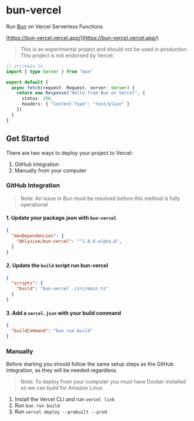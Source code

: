# bun-vercel

Run [Bun](https://bun.sh) on Vercel Serverless Functions

[https://bun-vercel.vercel.app/](https://bun-vercel.vercel.app/)

> This is an experimental project and should not be used in production. This project is not endorsed by Vercel.

```typescript
// src/main.ts
import { type Server } from "bun"

export default {
  async fetch(request: Request, server: Server) {
    return new Response("Hello from Bun on Vercel", {
      status: 200,
      headers: { "Content-Type": "text/plain" }
    })
  }
}
```

## Get Started

There are two ways to deploy your project to Vercel:

1. GitHub integration
2. Manually from your computer

### GitHub Integration

> Note: An issue in Bun must be resolved before this method is fully operational

#### 1. Update your package.json with `bun-vercel`

```json
{
  "devDependencies": {
    "@hlysine/bun-vercel": "^1.0.0-alpha.6",
  }
}
```

#### 2. Update the `build` script run bun-vercel

```json
{
  "scripts": {
    "build": "bun-vercel ./src/main.ts"
  }
}
```

#### 3. Add a `vercel.json` with your build command

```json
{
  "buildCommand": "bun run build"
}
```

### Manually

Before starting you should follow the same setup steps as the GitHub integration, as they will be needed regardless.

> Note: To deploy from your computer you must have Docker installed so we can build for Amazon Linux

1. Install the Vercel CLI and run `vercel link`
2. Run `bun run build`
3. Run `vercel deploy --prebuilt --prod`
